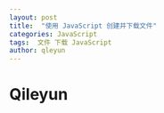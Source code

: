 ```yaml
---
layout: post
title:  "使用 JavaScript 创建并下载文件"
categories: JavaScript
tags:  文件 下载 JavaScript
author: qleyun
---
```


# Qileyun